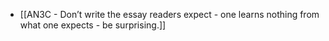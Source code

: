 - [[AN3C - Don’t write the essay readers expect - one learns nothing from what one expects - be surprising.]]
